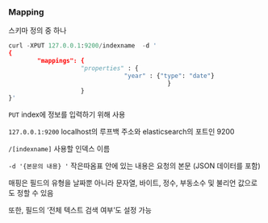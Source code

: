 ### Mapping

스키마 정의 중 하나

``` Python
curl -XPUT 127.0.0.1:9200/indexname  -d '
{
		"mappings": {
					"properties" : {
								"year" : {"type": "date"}
											}
					}
}'
```

`PUT` index에 정보를 입력하기 위해 사용

`127.0.0.1:9200` localhost의 루프백 주소와 elasticsearch의 포트인 9200

`/[indexname]` 사용할 인덱스 이름

`-d '{본문의 내용} '` 작은따옴표  안에 있는 내용은 요청의 본문 (JSON 데이터를 포함)

매핑은 필드의 유형을 날짜뿐 아니라 문자열, 바이트, 정수, 부동소수 및 불리언 값으로도 정할 수 있음

또한, 필드의 ‘전체 텍스트 검색 여부’도 설정 가능 